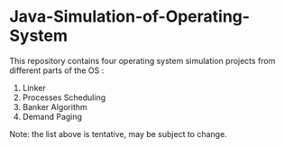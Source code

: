 # Java-Simulation-of-Operating-System
This repository contains four operating system simulation projects from different parts of the OS : 
1. Linker
2. Processes Scheduling
3. Banker Algorithm
4. Demand Paging

Note: the list above is tentative, may be subject to change.

